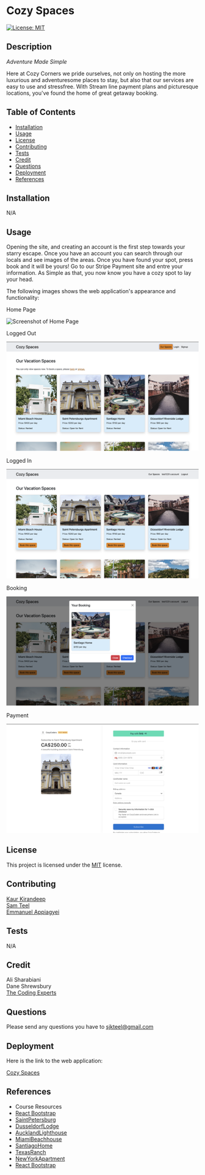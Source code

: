 # Cozy Spaces

[![License: MIT](https://img.shields.io/badge/License-MIT-blue.svg)](https://opensource.org/licenses/MIT)

## Description  

*Adventure Made Simple* 

Here at Cozy Corners we pride ourselves, not only on hosting the more luxurious and adventuresome places to stay, but also that our services are easy to use and stressfree. With Stream line payment plans and picturesque locations, you've found the home of great getaway booking.  

## Table of Contents  

- [Installation](#installation)  
- [Usage](#usage)
- [License](#license)
- [Contributing](#contributing)
- [Tests](#tests)
- [Credit](#credit)
- [Questions](#questions)
- [Deployment](#deployment)
- [References](#references)  

## Installation  

N/A

## Usage  

Opening the site, and creating an account is the first step towards your starry escape. Once you have an account you can search through our locals and see images of the areas. Once you have found your spot, press book and it will be yours! Go to our Stripe Payment site and entre your information. As Simple as that, you now know you have a cozy spot to lay your head.  

The following images shows the web application's appearance and functionality:

Home Page

![Screenshot of Home Page](/client/src/assets/images/home.png)

Logged Out 

![Screenshot of Booking Page when logged out](/client/src/assets/images/loggedOut.png)

Logged In

![Screenshot of Booking Page when logged in](/client/src/assets/images/loggedIn.png)

Booking 

![Screenshot of web app when booking a space](/client/src/assets/images/checkout.png)

Payment  

![Screenshot of stripe page when making payment](/client/src/assets/images/payment.png)


## License

This project is licensed under the [MIT](https://opensource.org/license/mit/) license.  

## Contributing    

[Kaur Kirandeep](https://github.com/MK0999)  
[Sam Teel](https://github.com/Teelsam)  
[Emmanuel Appiagyei](https://github.com/WDverse)

## Tests  

N/A  

## Credit  

Ali Sharabiani  
Dane Shrewsbury  
[The Coding Experts](https://www.youtube.com/watch?v=RIjYrroV5Qw)

## Questions  

Please send any questions you have to [sjkteel@gmail.com](sjkteel@gmail.com)  

## Deployment  
Here is the link to the web application:

[Cozy Spaces](https://protected-sierra-59308-f3833016945c.herokuapp.com/)

## References   

- Course Resources
- [React Bootstrap](https://react-bootstrap.netlify.app/)
- [SaintPetersburg](https://www.pexels.com/photo/buildings-of-church-of-saint-catherine-in-saint-petersburg-17026678/)
- [DusseldorfLodge](https://www.pexels.com/photo/body-of-water-near-houses-2773415/)
- [AucklandLighthouse](https://www.pexels.com/photo/wooden-steps-to-lighthouse-in-evening-4061436/)
- [MiamiBeachhouse](https://www.pexels.com/photo/white-concrete-building-near-green-tree-3665354/)
- [SantiagoHome](https://www.pexels.com/photo/city-people-street-hotel-16157578/)
- [TexasRanch](https://www.pexels.com/photo/agriculture-barn-clouds-cloudy-206768/)
- [NewYorkApartment](https://www.pexels.com/photo/city-street-and-apartments-facade-in-brooklyn-new-york-usa-6408235/)
- [React Bootstrap](https://www.pexels.com/photo/city-street-and-apartments-facade-in-brooklyn-new-york-usa-6408235/)
